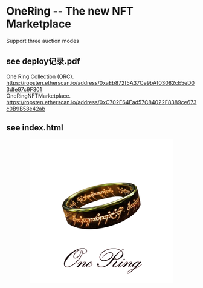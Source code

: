# OneRing -- The new NFT Marketplace
Support three auction modes    
## see deploy记录.pdf       
 One Ring Collection (ORC).   
 https://ropsten.etherscan.io/address/0xaEb872f5A37Ce9bAf03082cE5eD03dfe97c9F301      
 OneRingNFTMarketplace.  
 https://ropsten.etherscan.io/address/0xC702E64Ead57C84022F8389ce673c0B9B58e42ab
 
## see index.html  
   <div align=center><img src="https://github.com/ferrarif1/NFTMarketplace/blob/main/public/Logo1.png" width="380px"></div>
